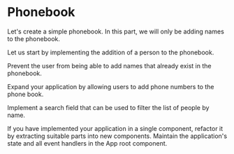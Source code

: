 # Phonebook

Let's create a simple phonebook. In this part, we will only be adding names to the phonebook.

Let us start by implementing the addition of a person to the phonebook.

Prevent the user from being able to add names that already exist in the phonebook.

Expand your application by allowing users to add phone numbers to the phone book.

Implement a search field that can be used to filter the list of people by name.

If you have implemented your application in a single component, refactor it by extracting suitable parts into new components. Maintain the application's state and all event handlers in the App root component.